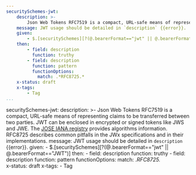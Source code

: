 ```yaml
---
securitySchemes-jwt:
    description: >-
        Json Web Tokens RFC7519 is a compact, URL-safe means of representing claims to be transferred between two parties. JWT can be enclosed in encrypted or signed tokens like JWS and JWE. The [JOSE IANA registry](https://www.iana.org/assignments/jose/jose.xhtml) provides algorithms information. RFC8725 describes common pitfalls in the JWx specifications and in their implementations.
    message: JWT usage should be detailed in `description` {{error}}.
    given:
        - $.[securitySchemes][?(@.bearerFormat=="jwt" || @.bearerFormat=="JWT")]
    then:
        - field: description
          function: truthy
        - field: description
          function: pattern
          functionOptions:
            match: .*RFC8725.*   
    x-status: draft
    x-tags:
        - Tag               
...
```

securitySchemes-jwt:
    description: >-
        Json Web Tokens RFC7519 is a compact, URL-safe means of representing claims to be transferred between two parties. JWT can be enclosed in encrypted or signed tokens like JWS and JWE. The [JOSE IANA registry](https://www.iana.org/assignments/jose/jose.xhtml) provides algorithms information. RFC8725 describes common pitfalls in the JWx specifications and in their implementations.
    message: JWT usage should be detailed in `description` {{error}}.
    given:
        - $.[securitySchemes][?(@.bearerFormat=="jwt" || @.bearerFormat=="JWT")]
    then:
        - field: description
          function: truthy
        - field: description
          function: pattern
          functionOptions:
            match: .*RFC8725.*   
    x-status: draft
    x-tags:
        - Tag   